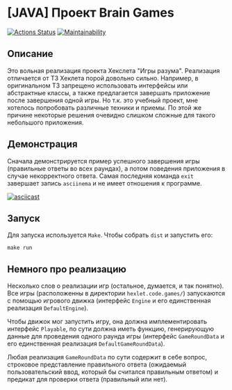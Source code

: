 # [JAVA] Проект Brain Games
[![Actions Status](https://github.com/danielvinogradov/java-project-lvl1/workflows/build/badge.svg)](https://github.com/danielvinogradov/java-project-lvl1/actions)
[![Maintainability](https://api.codeclimate.com/v1/badges/a99a88d28ad37a79dbf6/maintainability)](https://codeclimate.com/github/codeclimate/codeclimate/maintainability)

## Описание
Это вольная реализация проекта Хекслета "Игры разума". Реализация отличается от ТЗ Хеклета порой довольно сильно. Например, в оригинальном ТЗ запрещено использовать интерфейсы или абстрактные классы, а также предлагается завершать приложение после завершения одной игры. Но т.к. это учебный проект, мне хотелось попробовать различные техники и приемы. По этой же причине некоторые решения очевидно слишком сложные для такого небольшого приложения.

## Демонстрация
                     
Сначала демонстрируется пример успешного завершения игры (правильные ответы во всех раундах), а потом поведения приложения в случае некорректного ответа. Самая последняя команда `exit` завершает запись `asciinema` и не имеет отношения к программе.

[![asciicast](https://asciinema.org/a/K9iKvdeoWTefua4nxC04mIL61.svg)](https://asciinema.org/a/K9iKvdeoWTefua4nxC04mIL61)

## Запуск

Для запуска используется `Make`. Чтобы собрать `dist` и запустить его:

```
make run
```

## Немного про реализацию
        
Несколько слов о реализации игр (остальное, думается, и так понятно). Все игры (расположенны в директории `hexlet.code.games/`) запускаются с помощью игрового движка (интерфейс `Engine` и его единственная реализация `DefaultEngine`). 

Чтобы движок мог запустить игру, она должна имплементировать интерфейс `Playable`, по сути должна иметь функцию, генерирующую данные для проведения одного раунда игры (интерфейс `GameRoundData` и его единственная реализация `DefaultGameRoundData`).

Любая реализация `GameRoundData` по сути содержит в себе вопрос, строковое представление правильного ответа (ожидаемый пользовательский ввод, который бы считался правильным ответом) и предикат для проверки ответа (правильный или нет).
